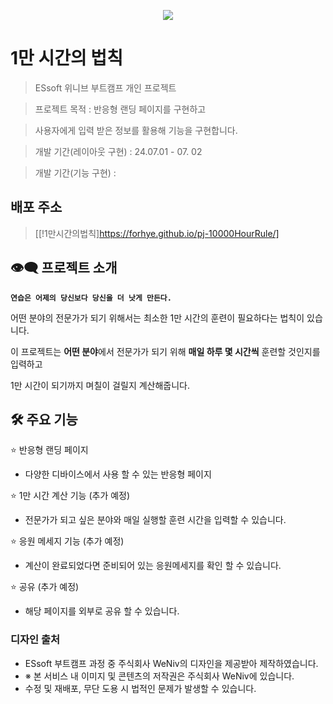 <p align="center">
<img src="https://github.com/Forhye/pj-10000HourRule/assets/158287478/d6b9b6c0-398c-4be5-9518-1000d6b79e50">
</p>

# 1만 시간의 법칙

> ESsoft 위니브 부트캠프 개인 프로젝트

> 프로젝트 목적 : 반응형 랜딩 페이지를 구현하고

> 사용자에게 입력 받은 정보를 활용해 기능을 구현합니다.

> 개발 기간(레이아웃 구현) : 24.07.01 - 07. 02

> 개발 기간(기능 구현) :

## 배포 주소

> [[!1만시간의법칙]https://forhye.github.io/pj-10000HourRule/]

## 👁‍🗨 프로젝트 소개

**`연습은 어제의 당신보다 당신을 더 낫게 만든다.`**

어떤 분야의 전문가가 되기 위해서는 최소한 1만 시간의 훈련이 필요하다는 법칙이 있습니다.

이 프로젝트는 **어떤 분야**에서 전문가가 되기 위해
**매일 하루 몇 시간씩** 훈련할 것인지를 입력하고

1만 시간이 되기까지 며칠이 걸릴지 계산해줍니다.

## 🛠 주요 기능

⭐ 반응형 랜딩 페이지

- 다양한 디바이스에서 사용 할 수 있는 반응형 페이지

⭐ 1만 시간 계산 기능 (추가 예정)

- 전문가가 되고 싶은 분야와 매일 실행할 훈련 시간을 입력할 수 있습니다.

⭐ 응원 메세지 기능 (추가 예정)

- 계산이 완료되었다면 준비되어 있는 응원메세지를 확인 할 수 있습니다.

⭐ 공유 (추가 예정)

- 해당 페이지를 외부로 공유 할 수 있습니다.

### 디자인 출처

- ESsoft 부트캠프 과정 중 주식회사 WeNiv의 디자인을 제공받아 제작하였습니다.
- ※ 본 서비스 내 이미지 및 콘텐츠의 저작권은 주식회사 WeNiv에 있습니다.
- 수정 및 재배포, 무단 도용 시 법적인 문제가 발생할 수 있습니다.
